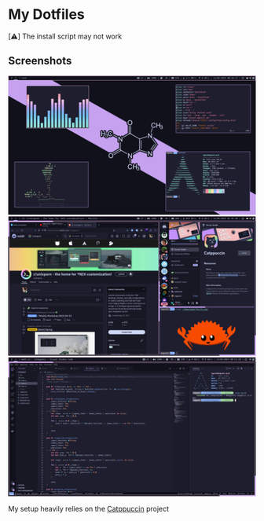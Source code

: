 # My Dotfiles
[⚠️] The install script may not work

## Screenshots
![](screenshots/desktop.png)
![](screenshots/apps.png)
![](screenshots/code.png)

My setup heavily relies on the [Catppuccin](https://github.com/catppuccin) project

